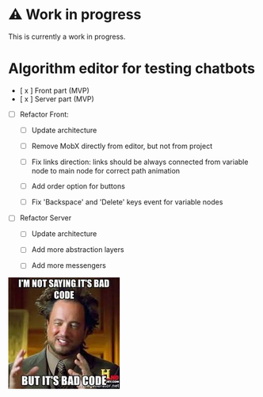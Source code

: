 # :warning: Work in progress

This is currently a work in progress.

# Algorithm editor for testing chatbots
- [ x ] Front part (MVP)
- [ x ] Server part (MVP)


- [ ] Refactor Front:
  - [ ] Update architecture
  - [ ] Remove MobX directly from editor, but not from project
  - [ ] Fix links direction: links should be always connected from variable node to main node for correct path animation
  - [ ] Add order option for buttons
  - [ ] Fix 'Backspace' and 'Delete' keys event for variable nodes


- [ ] Refactor Server
    - [ ] Update architecture
    - [ ] Add more abstraction layers
    - [ ] Add more messengers


![img_1.png](public/img_1.png)
